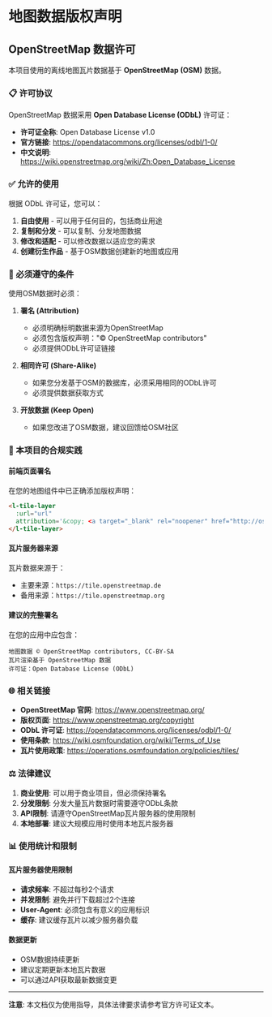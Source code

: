 # 地图数据版权声明

## OpenStreetMap 数据许可

本项目使用的离线地图瓦片数据基于 **OpenStreetMap (OSM)** 数据。

### 📋 许可协议

OpenStreetMap 数据采用 **Open Database License (ODbL)** 许可证：

- **许可证全称**: Open Database License v1.0
- **官方链接**: https://opendatacommons.org/licenses/odbl/1-0/
- **中文说明**: https://wiki.openstreetmap.org/wiki/Zh:Open_Database_License

### ✅ 允许的使用

根据 ODbL 许可证，您可以：

1. **自由使用** - 可以用于任何目的，包括商业用途
2. **复制和分发** - 可以复制、分发地图数据
3. **修改和适配** - 可以修改数据以适应您的需求
4. **创建衍生作品** - 基于OSM数据创建新的地图或应用

### 📝 必须遵守的条件

使用OSM数据时必须：

1. **署名 (Attribution)**
   - 必须明确标明数据来源为OpenStreetMap
   - 必须包含版权声明："© OpenStreetMap contributors"
   - 必须提供ODbL许可证链接

2. **相同许可 (Share-Alike)**
   - 如果您分发基于OSM的数据库，必须采用相同的ODbL许可
   - 必须提供数据获取方式

3. **开放数据 (Keep Open)**
   - 如果您改进了OSM数据，建议回馈给OSM社区

### 🔧 本项目的合规实践

#### 前端页面署名
在您的地图组件中已正确添加版权声明：
```html
<l-tile-layer 
  :url="url" 
  attribution='&copy; <a target="_blank" rel="noopener" href="http://osm.org/copyright">OpenStreetMap</a> contributors'>
</l-tile-layer>
```

#### 瓦片服务器来源
瓦片数据来源于：
- 主要来源：`https://tile.openstreetmap.de`
- 备用来源：`https://tile.openstreetmap.org`

#### 建议的完整署名
在您的应用中应包含：
```
地图数据 © OpenStreetMap contributors, CC-BY-SA
瓦片渲染基于 OpenStreetMap 数据
许可证：Open Database License (ODbL)
```

### 🌐 相关链接

- **OpenStreetMap 官网**: https://www.openstreetmap.org/
- **版权页面**: https://www.openstreetmap.org/copyright
- **ODbL 许可证**: https://opendatacommons.org/licenses/odbl/1-0/
- **使用条款**: https://wiki.osmfoundation.org/wiki/Terms_of_Use
- **瓦片使用政策**: https://operations.osmfoundation.org/policies/tiles/

### ⚖️ 法律建议

1. **商业使用**: 可以用于商业项目，但必须保持署名
2. **分发限制**: 分发大量瓦片数据时需要遵守ODbL条款
3. **API限制**: 请遵守OpenStreetMap瓦片服务器的使用限制
4. **本地部署**: 建议大规模应用时使用本地瓦片服务器

### 📊 使用统计和限制

#### 瓦片服务器使用限制
- **请求频率**: 不超过每秒2个请求
- **并发限制**: 避免并行下载超过2个连接
- **User-Agent**: 必须包含有意义的应用标识
- **缓存**: 建议缓存瓦片以减少服务器负载

#### 数据更新
- OSM数据持续更新
- 建议定期更新本地瓦片数据
- 可以通过API获取最新数据变更

---

**注意**: 本文档仅为使用指导，具体法律要求请参考官方许可证文本。 